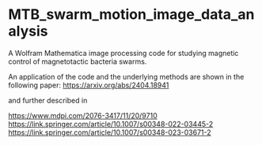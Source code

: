 # MTB_swarm_motion_image_data_analysis
A Wolfram Mathematica image processing code for studying magnetic control of magnetotactic bacteria swarms.

An application of the code and the underlying methods are shown in the following paper:
 https://arxiv.org/abs/2404.18941

and further described in 

 https://www.mdpi.com/2076-3417/11/20/9710
 https://link.springer.com/article/10.1007/s00348-022-03445-2
 https://link.springer.com/article/10.1007/s00348-023-03671-2
